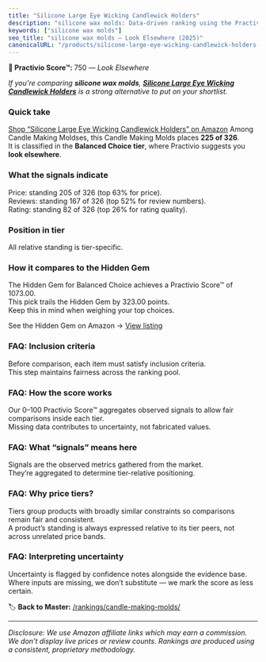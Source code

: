 ```yaml
---
title: "Silicone Large Eye Wicking Candlewick Holders"
description: "silicone wax molds: Data-driven ranking using the Practivio Score™. Positioned by quality, value, demand, findability, momentum."
keywords: ["silicone wax molds"]
seo_title: "silicone wax molds — Look Elsewhere (2025)"
canonicalURL: "/products/silicone-large-eye-wicking-candlewick-holders-B0DSP1TLXX/"
---
```


**🚫 Practivio Score™:** 750 — _Look Elsewhere_


*If you're comparing **silicone wax molds**, **[Silicone Large Eye Wicking Candlewick Holders](https://www.amazon.com/dp/B0DSP1TLXX?tag=practivio-20)** is a strong alternative to put on your shortlist.*
### Quick take
[Shop “Silicone Large Eye Wicking Candlewick Holders” on Amazon](https://www.amazon.com/dp/B0DSP1TLXX?tag=practivio-20)
Among Candle Making Moldses, this Candle Making Molds places **225 of 326**.  
It is classified in the **Balanced Choice tier**, where Practivio suggests you **look elsewhere**.

### What the signals indicate
Price: standing 205 of 326 (top 63% for price).  
Reviews: standing 167 of 326 (top 52% for review numbers).  
Rating: standing 82 of 326 (top 26% for rating quality).  

### Position in tier
All relative standing is tier-specific.

### How it compares to the Hidden Gem
The Hidden Gem for Balanced Choice achieves a Practivio Score™ of 1073.00.  
This pick trails the Hidden Gem by 323.00 points.  
Keep this in mind when weighing your top choices.  

See the Hidden Gem on Amazon → [View listing](https://www.amazon.com/dp/B0CM5NX74G?tag=practivio-20)

### FAQ: Inclusion criteria
Before comparison, each item must satisfy inclusion criteria.  
This step maintains fairness across the ranking pool.

### FAQ: How the score works
Our 0–100 Practivio Score™ aggregates observed signals to allow fair comparisons inside each tier.  
Missing data contributes to uncertainty, not fabricated values.

### FAQ: What “signals” means here
Signals are the observed metrics gathered from the market.  
They’re aggregated to determine tier-relative positioning.

### FAQ: Why price tiers?
Tiers group products with broadly similar constraints so comparisons remain fair and consistent.  
A product’s standing is always expressed relative to its tier peers, not across unrelated price bands.

### FAQ: Interpreting uncertainty
Uncertainty is flagged by confidence notes alongside the evidence base.  
Where inputs are missing, we don’t substitute — we mark the score as less certain.


🏷️ **Back to Master:** [/rankings/candle-making-molds/](/rankings/candle-making-molds/)

---
_Disclosure: We use Amazon affiliate links which may earn a commission. We don’t display live prices or review counts. Rankings are produced using a consistent, proprietary methodology._
